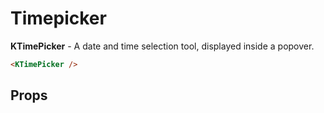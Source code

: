 # Timepicker

<div v-if="hasMounted">

**KTimePicker** - A date and time selection tool, displayed inside a popover.
<KTimePicker :value ="{ timeframeText: '15 minutes', timeframeLength: 60 * 15 }"/>

```html
<KTimePicker />
```

## Props

</div>

<script lang="ts">
import { defineComponent } from 'vue'

export default defineComponent({
  data() {
    return {
      hasMounted: false,
    }
  },
  mounted() {
    this.hasMounted = true
  }
})
</script>
